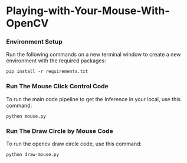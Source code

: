 # Playing-with-Your-Mouse-With-OpenCV



### Environment Setup

Run the following commands on a new terminal window to create a new environment with the required packages: 

```shell script
pip install -r requirements.txt
```

### Run The Mouse Click Control Code
To run the main code pipeline to get the Inference in your local, use this command: 

```shell script
python mouse.py
```

### Run The Draw Circle by Mouse Code
To run the opencv draw circle code, use this command: 

```shell script
python draw-mouse.py
```


